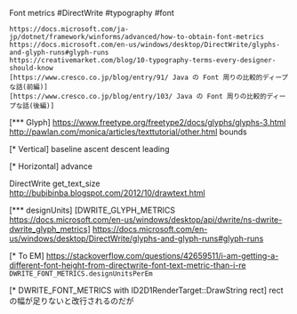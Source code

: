 Font metrics
#DirectWrite
#typography
#font

	https://docs.microsoft.com/ja-jp/dotnet/framework/winforms/advanced/how-to-obtain-font-metrics
	https://docs.microsoft.com/en-us/windows/desktop/DirectWrite/glyphs-and-glyph-runs#glyph-runs
	https://creativemarket.com/blog/10-typography-terms-every-designer-should-know
	[https://www.cresco.co.jp/blog/entry/91/ Java の Font 周りの比較的ディープな話(前編)]
	[https://www.cresco.co.jp/blog/entry/103/ Java の Font 周りの比較的ディープな話(後編)]

[*** Glyph]
	https://www.freetype.org/freetype2/docs/glyphs/glyphs-3.html
	http://pawlan.com/monica/articles/texttutorial/other.html
	bounds

[* Vertical]
	baseline
	ascent
	descent
 leading

[* Horizontal] 
	advance


DirectWrite get_text_size
	http://bubibinba.blogspot.com/2012/10/drawtext.html

[*** designUnits]
[DWRITE_GLYPH_METRICS https://docs.microsoft.com/en-us/windows/desktop/api/dwrite/ns-dwrite-dwrite_glyph_metrics]
	https://docs.microsoft.com/en-us/windows/desktop/DirectWrite/glyphs-and-glyph-runs#glyph-runs

[* To EM]
	https://stackoverflow.com/questions/42659511/i-am-getting-a-different-font-height-from-directwrite-font-text-metric-than-i-re
`DWRITE_FONT_METRICS.designUnitsPerEm`

[* DWRITE_FONT_METRICS with ID2D1RenderTarget::DrawString rect]
rectの幅が足りないと改行されるのだが
